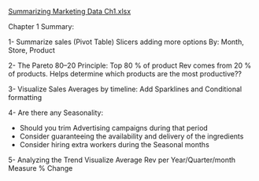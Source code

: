 
[Summarizing Marketing Data Ch1.xlsx](https://github.com/user-attachments/files/17781822/Summarizing.Marketing.Data.Ch1.xlsx)

Chapter 1 Summary:

1-	Summarize sales (Pivot Table) Slicers adding more options 
By: Month,
	Store,
	           Product

2-	The Pareto 80–20 Principle:
Top 80 % of product Rev comes from 20 % of products.
Helps determine which products are the most productive??

3-	Visualize Sales Averages by timeline:
Add Sparklines and Conditional formatting

4-	Are there any Seasonality:
* Should you trim Advertising campaigns during that period 
* Consider guaranteeing the availability and delivery of the ingredients
* Consider hiring extra workers during the Seasonal months

5-	Analyzing the Trend
Visualize Average Rev per Year/Quarter/month
Measure % Change
